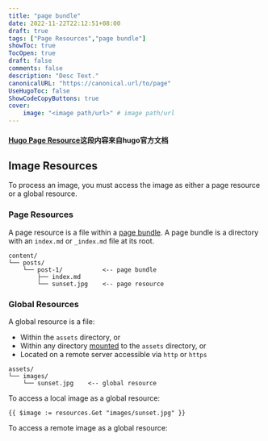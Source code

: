 ```yaml
---
title: "page bundle"
date: 2022-11-22T22:12:51+08:00
draft: true
tags: ["Page Resources","page bundle"]
showToc: true
TocOpen: true
draft: false
comments: false
description: "Desc Text."
canonicalURL: "https://canonical.url/to/page"
UseHugoToc: false
ShowCodeCopyButtons: true
cover:
    image: "<image path/url>" # image path/url
---
```


#### [Hugo Page Resource](https://gohugo.io/content-management/image-processing/)这段内容来自hugo官方文档

## Image Resources 

To process an image, you must access the image as either a page resource or a global resource.

### Page Resources 

A page resource is a file within a [page bundle](https://gohugo.io/content-management/page-bundles/). A page bundle is a directory with an `index.md` or `_index.md` file at its root.

```text
content/
└── posts/
    └── post-1/           <-- page bundle
        ├── index.md
        └── sunset.jpg    <-- page resource
```

### Global Resources 

A global resource is a file:

- Within the `assets` directory, or
- Within any directory [mounted](https://gohugo.io/hugo-modules/configuration/#module-config-mounts) to the `assets` directory, or
- Located on a remote server accessible via `http` or `https`

```text
assets/
└── images/
    └── sunset.jpg    <-- global resource
```

To access a local image as a global resource:

```go-html-template
{{ $image := resources.Get "images/sunset.jpg" }}
```

To access a remote image as a global resource:

